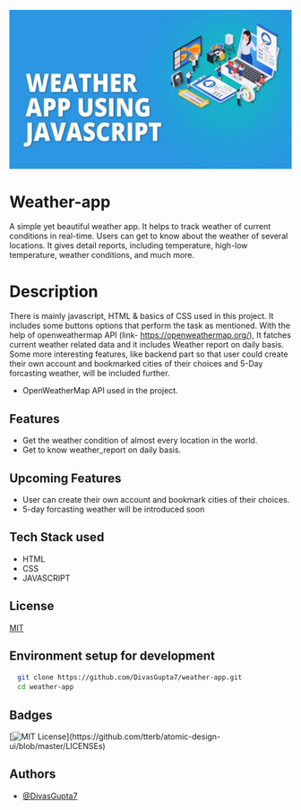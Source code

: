 ![](https://github.com/DivasGupta7/weather-app/blob/main/Readme.jpg)

# Weather-app

A simple yet beautiful weather app. It helps to track weather of current conditions 
in real-time. Users can get to know about the weather of several locations. 
It gives detail reports, including temperature, high-low temperature,
weather conditions, and much more.

# Description

There is mainly javascript, HTML & basics of CSS used in this project. It includes some buttons 
options that perform the task as mentioned.
With the help of openweathermap API (link- https://openweathermap.org/), It fatches current weather related data and it includes Weather report on daily basis. Some more interesting features, like backend part so that user could create their own account and bookmarked cities of their choices and 5-Day forcasting weather, will be included further.

* OpenWeatherMap API used in the project.

## Features

* Get the weather condition of almost every location in the world.
* Get to know weather_report on daily basis.

## Upcoming Features

* User can create their own account and bookmark cities of their choices.
* 5-day forcasting weather will be introduced soon

## Tech Stack used

* HTML
* CSS
* JAVASCRIPT


## License

[MIT](https://choosealicense.com/licenses/mit/)

  
## Environment setup for development


```bash 
  git clone https://github.com/DivasGupta7/weather-app.git
  cd weather-app
```
    
## Badges

[![MIT License](https://img.shields.io/apm/l/atomic-design-ui.svg?)](https://github.com/tterb/atomic-design-ui/blob/master/LICENSEs)

  
## Authors

- [@DivasGupta7](https://github.com/DivasGupta7)

  